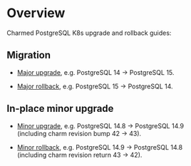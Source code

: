 # Overview 
Charmed PostgreSQL K8s upgrade and rollback guides:

## Migration

* [Major upgrade](/t/12093), e.g. PostgreSQL 14 -> PostgreSQL 15.

* [Major rollback](/t/12094), e.g. PostgreSQL 15 -> PostgreSQL 14.

## In-place minor upgrade

* [Minor upgrade](/t/12095), e.g. PostgreSQL 14.8 -> PostgreSQL 14.9<br/>
(including charm revision bump 42 -> 43).

* [Minor rollback](/t/12096), e.g. PostgreSQL 14.9 -> PostgreSQL 14.8<br/>
(including charm revision return 43 -> 42).